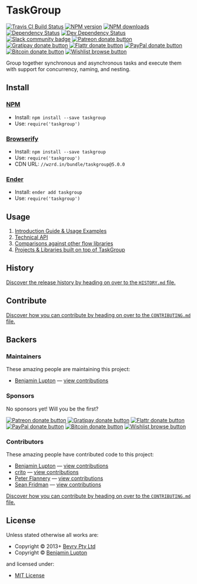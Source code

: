 <!-- TITLE/ -->

<h1>TaskGroup</h1>

<!-- /TITLE -->


<!-- BADGES/ -->

<span class="badge-travisci"><a href="http://travis-ci.org/bevry/taskgroup" title="Check this project's build status on TravisCI"><img src="https://img.shields.io/travis/bevry/taskgroup/master.svg" alt="Travis CI Build Status" /></a></span>
<span class="badge-npmversion"><a href="https://npmjs.org/package/taskgroup" title="View this project on NPM"><img src="https://img.shields.io/npm/v/taskgroup.svg" alt="NPM version" /></a></span>
<span class="badge-npmdownloads"><a href="https://npmjs.org/package/taskgroup" title="View this project on NPM"><img src="https://img.shields.io/npm/dm/taskgroup.svg" alt="NPM downloads" /></a></span>
<span class="badge-daviddm"><a href="https://david-dm.org/bevry/taskgroup" title="View the status of this project's dependencies on DavidDM"><img src="https://img.shields.io/david/bevry/taskgroup.svg" alt="Dependency Status" /></a></span>
<span class="badge-daviddmdev"><a href="https://david-dm.org/bevry/taskgroup#info=devDependencies" title="View the status of this project's development dependencies on DavidDM"><img src="https://img.shields.io/david/dev/bevry/taskgroup.svg" alt="Dev Dependency Status" /></a></span>
<br class="badge-separator" />
<span class="badge-slackin"><a href="https://slack.bevry.me" title="Join this project's slack community"><img src="https://slack.bevry.me/badge.svg" alt="Slack community badge" /></a></span>
<span class="badge-patreon"><a href="http://patreon.com/bevry" title="Donate to this project using Patreon"><img src="https://img.shields.io/badge/patreon-donate-yellow.svg" alt="Patreon donate button" /></a></span>
<span class="badge-gratipay"><a href="https://www.gratipay.com/bevry" title="Donate weekly to this project using Gratipay"><img src="https://img.shields.io/badge/gratipay-donate-yellow.svg" alt="Gratipay donate button" /></a></span>
<span class="badge-flattr"><a href="http://flattr.com/thing/344188/balupton-on-Flattr" title="Donate to this project using Flattr"><img src="https://img.shields.io/badge/flattr-donate-yellow.svg" alt="Flattr donate button" /></a></span>
<span class="badge-paypal"><a href="https://www.paypal.com/cgi-bin/webscr?cmd=_s-xclick&amp;hosted_button_id=QB8GQPZAH84N6" title="Donate to this project using Paypal"><img src="https://img.shields.io/badge/paypal-donate-yellow.svg" alt="PayPal donate button" /></a></span>
<span class="badge-bitcoin"><a href="https://bevry.me/bitcoin" title="Donate once-off to this project using Bitcoin"><img src="https://img.shields.io/badge/bitcoin-donate-yellow.svg" alt="Bitcoin donate button" /></a></span>
<span class="badge-wishlist"><a href="https://bevry.me/wishlist" title="Buy an item on our wishlist for us"><img src="https://img.shields.io/badge/wishlist-donate-yellow.svg" alt="Wishlist browse button" /></a></span>

<!-- /BADGES -->


<!-- DESCRIPTION/ -->

Group together synchronous and asynchronous tasks and execute them with support for concurrency, naming, and nesting.

<!-- /DESCRIPTION -->


<!-- INSTALL/ -->

<h2>Install</h2>

<a href="https://npmjs.com" title="npm is a package manager for javascript"><h3>NPM</h3></a><ul>
<li>Install: <code>npm install --save taskgroup</code></li>
<li>Use: <code>require('taskgroup')</code></li></ul>

<a href="http://browserify.org" title="Browserify lets you require('modules') in the browser by bundling up all of your dependencies"><h3>Browserify</h3></a><ul>
<li>Install: <code>npm install --save taskgroup</code></li>
<li>Use: <code>require('taskgroup')</code></li>
<li>CDN URL: <code>//wzrd.in/bundle/taskgroup@5.0.0</code></li></ul>

<a href="http://enderjs.com" title="Ender is a full featured package manager for your browser"><h3>Ender</h3></a><ul>
<li>Install: <code>ender add taskgroup</code></li>
<li>Use: <code>require('taskgroup')</code></li></ul>

<!-- /INSTALL -->


## Usage

1. [Introduction Guide & Usage Examples](http://bevry.me/taskgroup/guide)
2. [Technical API](http://bevry.me/taskgroup/api)
3. [Comparisons against other flow libraries](http://bevry.me/taskgroup/comparisons)
4. [Projects & Libraries built on top of TaskGroup](http://bevry.me/taskgroup/showcase)


<!-- HISTORY/ -->

<h2>History</h2>

<a href="https://github.com/bevry/taskgroup/blob/master/HISTORY.md#files">Discover the release history by heading on over to the <code>HISTORY.md</code> file.</a>

<!-- /HISTORY -->


<!-- CONTRIBUTE/ -->

<h2>Contribute</h2>

<a href="https://github.com/bevry/taskgroup/blob/master/CONTRIBUTING.md#files">Discover how you can contribute by heading on over to the <code>CONTRIBUTING.md</code> file.</a>

<!-- /CONTRIBUTE -->


<!-- BACKERS/ -->

<h2>Backers</h2>

<h3>Maintainers</h3>

These amazing people are maintaining this project:

<ul><li><a href="http://balupton.com">Benjamin Lupton</a> — <a href="https://github.com/bevry/taskgroup/commits?author=balupton" title="View the GitHub contributions of Benjamin Lupton on repository bevry/taskgroup">view contributions</a></li></ul>

<h3>Sponsors</h3>

No sponsors yet! Will you be the first?

<span class="badge-patreon"><a href="http://patreon.com/bevry" title="Donate to this project using Patreon"><img src="https://img.shields.io/badge/patreon-donate-yellow.svg" alt="Patreon donate button" /></a></span>
<span class="badge-gratipay"><a href="https://www.gratipay.com/bevry" title="Donate weekly to this project using Gratipay"><img src="https://img.shields.io/badge/gratipay-donate-yellow.svg" alt="Gratipay donate button" /></a></span>
<span class="badge-flattr"><a href="http://flattr.com/thing/344188/balupton-on-Flattr" title="Donate to this project using Flattr"><img src="https://img.shields.io/badge/flattr-donate-yellow.svg" alt="Flattr donate button" /></a></span>
<span class="badge-paypal"><a href="https://www.paypal.com/cgi-bin/webscr?cmd=_s-xclick&amp;hosted_button_id=QB8GQPZAH84N6" title="Donate to this project using Paypal"><img src="https://img.shields.io/badge/paypal-donate-yellow.svg" alt="PayPal donate button" /></a></span>
<span class="badge-bitcoin"><a href="https://bevry.me/bitcoin" title="Donate once-off to this project using Bitcoin"><img src="https://img.shields.io/badge/bitcoin-donate-yellow.svg" alt="Bitcoin donate button" /></a></span>
<span class="badge-wishlist"><a href="https://bevry.me/wishlist" title="Buy an item on our wishlist for us"><img src="https://img.shields.io/badge/wishlist-donate-yellow.svg" alt="Wishlist browse button" /></a></span>

<h3>Contributors</h3>

These amazing people have contributed code to this project:

<ul><li><a href="http://balupton.com">Benjamin Lupton</a> — <a href="https://github.com/bevry/taskgroup/commits?author=balupton" title="View the GitHub contributions of Benjamin Lupton on repository bevry/taskgroup">view contributions</a></li>
<li><a href="https://github.com/crito">crito</a> — <a href="https://github.com/bevry/taskgroup/commits?author=crito" title="View the GitHub contributions of crito on repository bevry/taskgroup">view contributions</a></li>
<li><a href="https://github.com/pflannery">Peter Flannery</a> — <a href="https://github.com/bevry/taskgroup/commits?author=pflannery" title="View the GitHub contributions of Peter Flannery on repository bevry/taskgroup">view contributions</a></li>
<li><a href="www.seanfridman.com">Sean Fridman</a> — <a href="https://github.com/bevry/taskgroup/commits?author=sfrdmn" title="View the GitHub contributions of Sean Fridman on repository bevry/taskgroup">view contributions</a></li></ul>

<a href="https://github.com/bevry/taskgroup/blob/master/CONTRIBUTING.md#files">Discover how you can contribute by heading on over to the <code>CONTRIBUTING.md</code> file.</a>

<!-- /BACKERS -->


<!-- LICENSE/ -->

<h2>License</h2>

Unless stated otherwise all works are:

<ul><li>Copyright &copy; 2013+ <a href="http://bevry.me">Bevry Pty Ltd</a></li>
<li>Copyright &copy; <a href="http://balupton.com">Benjamin Lupton</a></li></ul>

and licensed under:

<ul><li><a href="http://spdx.org/licenses/MIT.html">MIT License</a></li></ul>

<!-- /LICENSE -->